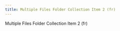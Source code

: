 ```yaml
---
title: Multiple Files Folder Collection Item 2 (fr)
---
```

Multiple Files Folder Collection Item 2 (fr)